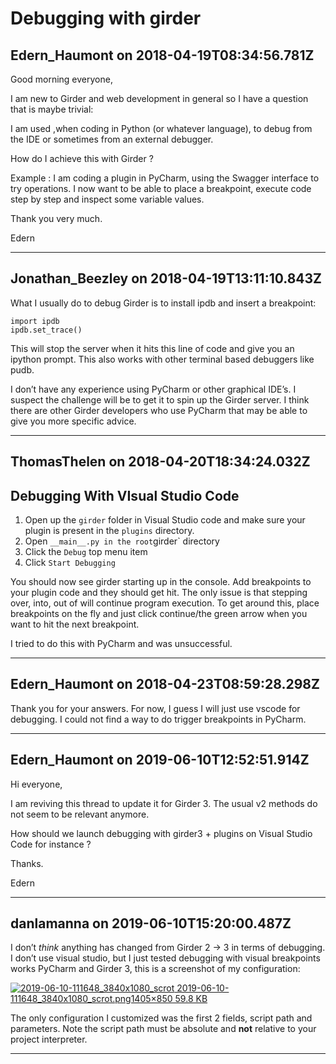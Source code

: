 # Debugging with girder

## Edern_Haumont on 2018-04-19T08:34:56.781Z

Good morning everyone,  

I am new to Girder and web development in general so I have a question that is maybe trivial:  

I am used ,when coding in Python (or whatever language), to debug from the IDE or sometimes from an external debugger.  

How do I achieve this with Girder ?


Example : I am coding a plugin in PyCharm, using the Swagger interface to try operations. I now want to be able to place a breakpoint, execute code step by step and inspect some variable values.


Thank you very much.  

Edern


---

## Jonathan_Beezley on 2018-04-19T13:11:10.843Z

What I usually do to debug Girder is to install ipdb and insert a breakpoint:



```
import ipdb
ipdb.set_trace()

```

This will stop the server when it hits this line of code and give you an ipython prompt. This also works with other terminal based debuggers like pudb.


I don’t have any experience using PyCharm or other graphical IDE’s. I suspect the challenge will be to get it to spin up the Girder server. I think there are other Girder developers who use PyCharm that may be able to give you more specific advice.


---

## ThomasThelen on 2018-04-20T18:34:24.032Z

## Debugging With VIsual Studio Code


1. Open up the `girder` folder in Visual Studio code and make sure your plugin is present in the `plugins` directory.
2. Open `__main__.py in the root`girder\` directory
3. Click the `Debug` top menu item
4. Click `Start Debugging`


You should now see girder starting up in the console. Add breakpoints to your plugin code and they should get hit. The only issue is that stepping over, into, out of will continue program execution. To get around this, place breakpoints on the fly and just click continue/the green arrow when you want to hit the next breakpoint.


I tried to do this with PyCharm and was unsuccessful.


---

## Edern_Haumont on 2018-04-23T08:59:28.298Z

Thank you for your answers. For now, I guess I will just use vscode for debugging. I could not find a way to do trigger breakpoints in PyCharm.


---

## Edern_Haumont on 2019-06-10T12:52:51.914Z

Hi everyone,  

I am reviving this thread to update it for Girder 3\. The usual v2 methods do not seem to be relevant anymore.  

How should we launch debugging with girder3 \+ plugins on Visual Studio Code for instance ?


Thanks.  

Edern


---

## danlamanna on 2019-06-10T15:20:00.487Z

I don’t *think* anything has changed from Girder 2 \-\> 3 in terms of debugging. I don’t use visual studio, but I just tested debugging with visual breakpoints works PyCharm and Girder 3, this is a screenshot of my configuration:


[![2019-06-10-111648_3840x1080_scrot](https://discourse.girder.org/uploads/default/optimized/1X/413cbab56074f2f31611b1d159db34d5d398c4ff_2_690x417.png)
2019\-06\-10\-111648\_3840x1080\_scrot.png1405×850 59\.8 KB](https://discourse.girder.org/uploads/default/original/1X/413cbab56074f2f31611b1d159db34d5d398c4ff.png "2019-06-10-111648_3840x1080_scrot.png")


The only configuration I customized was the first 2 fields, script path and parameters. Note the script path must be absolute and **not** relative to your project interpreter.


---

